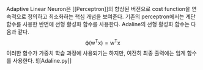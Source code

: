 Adaptive Linear Neuron은 [[Perceptron]]의 향상된 버전으로 cost function을 연속적으로 정의하고 최소화하는 핵심 개념을 보여준다. 기존의 perceptron에서는 계단 함수를 사용한 반면에 선형 활성화 함수를 사용한다. Adaline의 선형 활성화 함수는 다음과 같다.
$$
\mathrm{\phi(w^T x)=w^T x}
$$
이러한 함수가 가중치 학습 과정에 사용되기는 하지만, 여전히 최종 출력에는 임계 함수를 사용한다.
![[Adaline.py]]